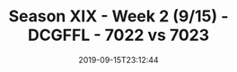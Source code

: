 ---
title: Season XIX - Week 2 (9/15) - DCGFFL - 7022 vs 7023
teams_score:
- team: 7022
  score: 30
- team: 7023
  score: 9
mvp: John,Scott
game-ball: Peter,Pete
season: 19
week: 2
date: '2019-09-15T23:12:44'
pageid: season-xix-week-2-9-15-7022-vs-7023
---